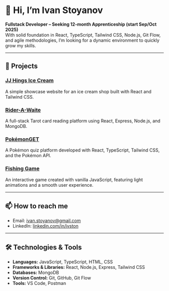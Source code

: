 # 👋 Hi, I’m Ivan Stoyanov

**Fullstack Developer – Seeking 12-month Apprenticeship (start Sep/Oct 2025)**  
With solid foundation in React, TypeScript, Tailwind CSS, Node.js, Git Flow, and agile methodologies, I’m looking for a dynamic environment to quickly grow my skills.

---

## 🔨 Projects

### [JJ Hings Ice Cream](https://github.com/ivston/jjhings/blob/main/README.md)  
A simple showcase website for an ice cream shop built with React and Tailwind CSS.

### [Rider-A-Waite](https://github.com/ivston/rider-a-waite-frontend/blob/main/README.md)
A full-stack Tarot card reading platform using React, Express, Node.js, and MongoDB.

### [PokémonGET](https://github.com/claire2d2/poke-project/blob/main/README.md)
A Pokémon quiz platform developed with React, TypeScript, Tailwind CSS, and the Pokémon API.

### [Fishing Game](https://ivston.github.io/fishing-game/)  
An interactive game created with vanilla JavaScript, featuring light animations and a smooth user experience.

---

## 📫 How to reach me

- Email: [ivan.stoyanov@gmail.com](mailto:ivan.stoyanov@gmail.com)  
- LinkedIn: [linkedin.com/in/ivston](https://linkedin.com/in/ivston)  


---

## 🛠️ Technologies & Tools

- **Languages:** JavaScript, TypeScript, HTML, CSS  
- **Frameworks & Libraries:** React, Node.js, Express, Tailwind CSS  
- **Databases:** MongoDB  
- **Version Control:** Git, GitHub, Git Flow  
- **Tools:** VS Code, Postman
